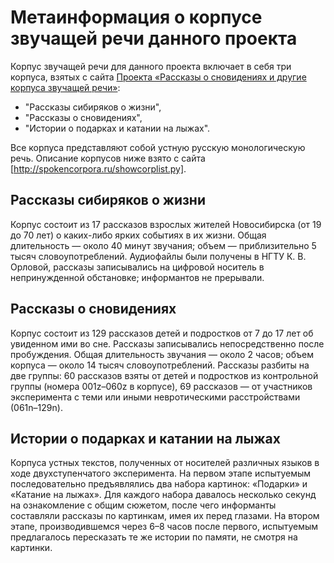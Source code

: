 # Метаинформация о корпусе звучащей речи данного проекта #

Корпус звучащей речи для данного проекта включает в себя три корпуса, взятых с сайта [Проекта «Рассказы о сновидениях и другие корпуса звучащей речи»](http://spokencorpora.ru/):

* "Рассказы сибиряков о жизни", 
* "Рассказы о сновидениях", 
* "Истории о подарках и катании на лыжах".

Все корпуса представляют собой устную русскую монологическую речь. Описание корпусов ниже взято с сайта [http://spokencorpora.ru/showcorplist.py].

## Рассказы сибиряков о жизни ##

Корпус состоит из 17 рассказов взрослых жителей Новосибирска (от 19 до 70 лет) о каких-либо ярких событиях в их жизни. Общая длительность — около 40 минут звучания; объем — приблизительно 5 тысяч словоупотреблений. 
Аудиофайлы были получены в НГТУ К. В. Орловой, рассказы записывались на цифровой носитель в непринужденной обстановке; информантов не прерывали.

## Рассказы о сновидениях ##

Корпус состоит из 129 рассказов детей и подростков от 7 до 17 лет об увиденном ими во сне. Рассказы записывались непосредственно после пробуждения. Общая длительность звучания — около 2 часов; объем корпуса — около 14 тысяч словоупотреблений. 
Рассказы разбиты на две группы: 60 рассказов взяты от детей и подростков из контрольной группы (номера 001z–060z в корпусе), 69 рассказов — от участников эксперимента с теми или иными невротическими расстройствами (061n–129n).

## Истории о подарках и катании на лыжах ##

Корпуса устных текстов, полученных от носителей различных языков в ходе двухступенчатого эксперимента. На первом этапе испытуемым последовательно предъявлялись два набора картинок: «Подарки» и «Катание на лыжах». Для каждого набора давалось несколько секунд на ознакомление с общим сюжетом, после чего информанты составляли рассказы по картинкам, имея их перед глазами. На втором этапе, производившемся через 6–8 часов после первого, испытуемым предлагалось пересказать те же истории по памяти, не смотря на картинки.
